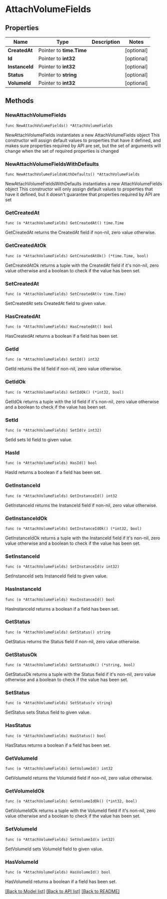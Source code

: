 # AttachVolumeFields

## Properties

Name | Type | Description | Notes
------------ | ------------- | ------------- | -------------
**CreatedAt** | Pointer to **time.Time** |  | [optional] 
**Id** | Pointer to **int32** |  | [optional] 
**InstanceId** | Pointer to **int32** |  | [optional] 
**Status** | Pointer to **string** |  | [optional] 
**VolumeId** | Pointer to **int32** |  | [optional] 

## Methods

### NewAttachVolumeFields

`func NewAttachVolumeFields() *AttachVolumeFields`

NewAttachVolumeFields instantiates a new AttachVolumeFields object
This constructor will assign default values to properties that have it defined,
and makes sure properties required by API are set, but the set of arguments
will change when the set of required properties is changed

### NewAttachVolumeFieldsWithDefaults

`func NewAttachVolumeFieldsWithDefaults() *AttachVolumeFields`

NewAttachVolumeFieldsWithDefaults instantiates a new AttachVolumeFields object
This constructor will only assign default values to properties that have it defined,
but it doesn't guarantee that properties required by API are set

### GetCreatedAt

`func (o *AttachVolumeFields) GetCreatedAt() time.Time`

GetCreatedAt returns the CreatedAt field if non-nil, zero value otherwise.

### GetCreatedAtOk

`func (o *AttachVolumeFields) GetCreatedAtOk() (*time.Time, bool)`

GetCreatedAtOk returns a tuple with the CreatedAt field if it's non-nil, zero value otherwise
and a boolean to check if the value has been set.

### SetCreatedAt

`func (o *AttachVolumeFields) SetCreatedAt(v time.Time)`

SetCreatedAt sets CreatedAt field to given value.

### HasCreatedAt

`func (o *AttachVolumeFields) HasCreatedAt() bool`

HasCreatedAt returns a boolean if a field has been set.

### GetId

`func (o *AttachVolumeFields) GetId() int32`

GetId returns the Id field if non-nil, zero value otherwise.

### GetIdOk

`func (o *AttachVolumeFields) GetIdOk() (*int32, bool)`

GetIdOk returns a tuple with the Id field if it's non-nil, zero value otherwise
and a boolean to check if the value has been set.

### SetId

`func (o *AttachVolumeFields) SetId(v int32)`

SetId sets Id field to given value.

### HasId

`func (o *AttachVolumeFields) HasId() bool`

HasId returns a boolean if a field has been set.

### GetInstanceId

`func (o *AttachVolumeFields) GetInstanceId() int32`

GetInstanceId returns the InstanceId field if non-nil, zero value otherwise.

### GetInstanceIdOk

`func (o *AttachVolumeFields) GetInstanceIdOk() (*int32, bool)`

GetInstanceIdOk returns a tuple with the InstanceId field if it's non-nil, zero value otherwise
and a boolean to check if the value has been set.

### SetInstanceId

`func (o *AttachVolumeFields) SetInstanceId(v int32)`

SetInstanceId sets InstanceId field to given value.

### HasInstanceId

`func (o *AttachVolumeFields) HasInstanceId() bool`

HasInstanceId returns a boolean if a field has been set.

### GetStatus

`func (o *AttachVolumeFields) GetStatus() string`

GetStatus returns the Status field if non-nil, zero value otherwise.

### GetStatusOk

`func (o *AttachVolumeFields) GetStatusOk() (*string, bool)`

GetStatusOk returns a tuple with the Status field if it's non-nil, zero value otherwise
and a boolean to check if the value has been set.

### SetStatus

`func (o *AttachVolumeFields) SetStatus(v string)`

SetStatus sets Status field to given value.

### HasStatus

`func (o *AttachVolumeFields) HasStatus() bool`

HasStatus returns a boolean if a field has been set.

### GetVolumeId

`func (o *AttachVolumeFields) GetVolumeId() int32`

GetVolumeId returns the VolumeId field if non-nil, zero value otherwise.

### GetVolumeIdOk

`func (o *AttachVolumeFields) GetVolumeIdOk() (*int32, bool)`

GetVolumeIdOk returns a tuple with the VolumeId field if it's non-nil, zero value otherwise
and a boolean to check if the value has been set.

### SetVolumeId

`func (o *AttachVolumeFields) SetVolumeId(v int32)`

SetVolumeId sets VolumeId field to given value.

### HasVolumeId

`func (o *AttachVolumeFields) HasVolumeId() bool`

HasVolumeId returns a boolean if a field has been set.


[[Back to Model list]](../README.md#documentation-for-models) [[Back to API list]](../README.md#documentation-for-api-endpoints) [[Back to README]](../README.md)


